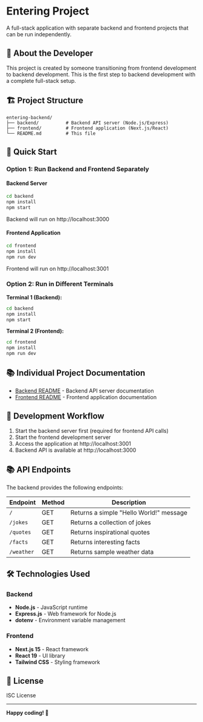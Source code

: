 # Entering Project

A full-stack application with separate backend and frontend projects that can be run independently.

## 🎯 About the Developer

This project is created by someone transitioning from frontend development to backend development. This is the first step to backend development with a complete full-stack setup.

## 🏗️ Project Structure

```
entering-backend/
├── backend/          # Backend API server (Node.js/Express)
├── frontend/         # Frontend application (Next.js/React)
└── README.md         # This file
```

## 🚀 Quick Start

### Option 1: Run Backend and Frontend Separately

#### Backend Server
```bash
cd backend
npm install
npm start
```
Backend will run on http://localhost:3000

#### Frontend Application
```bash
cd frontend
npm install
npm run dev
```
Frontend will run on http://localhost:3001

### Option 2: Run in Different Terminals

**Terminal 1 (Backend):**
```bash
cd backend
npm install
npm start
```

**Terminal 2 (Frontend):**
```bash
cd frontend
npm install
npm run dev
```

## 📚 Individual Project Documentation

- [Backend README](./backend/README.md) - Backend API server documentation
- [Frontend README](./frontend/README.md) - Frontend application documentation

## 🔧 Development Workflow

1. Start the backend server first (required for frontend API calls)
2. Start the frontend development server
3. Access the application at http://localhost:3001
4. Backend API is available at http://localhost:3000

## 📚 API Endpoints

The backend provides the following endpoints:

| Endpoint | Method | Description |
|----------|--------|-------------|
| `/` | GET | Returns a simple "Hello World!" message |
| `/jokes` | GET | Returns a collection of jokes |
| `/quotes` | GET | Returns inspirational quotes |
| `/facts` | GET | Returns interesting facts |
| `/weather` | GET | Returns sample weather data |

## 🛠️ Technologies Used

### Backend
- **Node.js** - JavaScript runtime
- **Express.js** - Web framework for Node.js
- **dotenv** - Environment variable management

### Frontend
- **Next.js 15** - React framework
- **React 19** - UI library
- **Tailwind CSS** - Styling framework

## 📝 License

ISC License

---

**Happy coding! 🎉**
